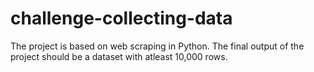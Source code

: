 # challenge-collecting-data
The project is based on web scraping in Python. The final output of the project should be a dataset with atleast 10,000 rows.
